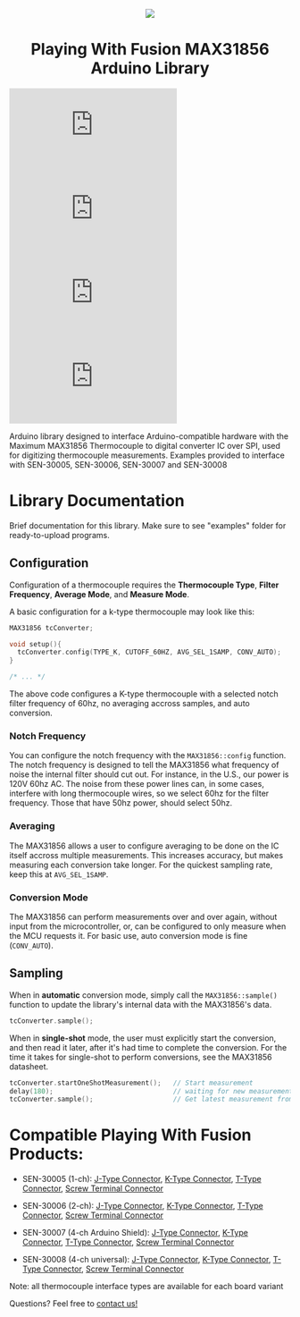 <p align="center">
  <img src="https://github.com/PlayingWithFusion/Arduino_SAMD/assets/77081880/05cc5ad2-8b62-4e97-ac00-dcc4c4118d5d" />
</p>

<h1 align="center">Playing With Fusion MAX31856 Arduino Library</h1>

![SEN-30005-K ISO](http://www.playingwithfusion.com/include/getimg.php?imgid=1276)
![SEN-30006-J ISO](http://www.playingwithfusion.com/include/getimg.php?imgid=1292)
![SEN-30007-T ISO](http://www.playingwithfusion.com/include/getimg.php?imgid=1324)
![SEN-30008-ST ISO](http://www.playingwithfusion.com/include/getimg.php?imgid=1334)

Arduino library designed to interface Arduino-compatible hardware with the Maximum MAX31856 Thermocouple to digital converter IC over SPI, used for digitizing thermocouple measurements. Examples provided to interface with SEN-30005, SEN-30006, SEN-30007 and SEN-30008

# Library Documentation

Brief documentation for this library. Make sure to see "examples" folder for ready-to-upload programs.

## Configuration

Configuration of a thermocouple requires the **Thermocouple Type**, **Filter Frequency**, **Average Mode**, and **Measure Mode**.

A basic configuration for a k-type thermocouple may look like this:

```cpp
MAX31856 tcConverter;

void setup(){
  tcConverter.config(TYPE_K, CUTOFF_60HZ, AVG_SEL_1SAMP, CONV_AUTO);
}

/* ... */
```

The above code configures a K-type thermocouple with a selected notch filter frequency of 60hz, no averaging accross samples, and auto conversion. 

### Notch Frequency

You can configure the notch frequency with the `MAX31856::config` function. The notch frequency is designed to tell the MAX31856 what frequency of noise the internal filter should cut out. For instance, in the U.S., our power is 120V 60hz AC. The noise from these power lines can, in some cases, interfere with long thermocouple wires, so we select 60hz for the filter frequency. Those that have 50hz power, should select 50hz.

### Averaging

The MAX31856 allows a user to configure averaging to be done on the IC itself accross multiple measurements. This increases accuracy, but makes measuring each conversion take longer. For the quickest sampling rate, keep this at `AVG_SEL_1SAMP`.

### Conversion Mode

The MAX31856 can perform measurements over and over again, without input from the microcontroller, or, can be configured to only measure when the MCU requests it. For basic use, auto conversion mode is fine (`CONV_AUTO`).

## Sampling

When in **automatic** conversion mode, simply call the `MAX31856::sample()` function to update the library's internal data with the MAX31856's data. 

```cpp
tcConverter.sample();
```

When in **single-shot** mode, the user must explicitly start the conversion, and then read it later, after it's had time to complete the conversion. For the time it takes for single-shot to perform conversions, see the MAX31856 datasheet. 

```cpp
tcConverter.startOneShotMeasurement();   // Start measurement
delay(180);                              // waiting for new measurement (143ms for 60Hz, 169ms for 50Hz)
tcConverter.sample();                    // Get latest measurement from MAX31856 channels
```

# Compatible Playing With Fusion Products:

- SEN-30005 (1-ch): <a href="http://www.playingwithfusion.com/productview.php?pdid=58">J-Type Connector</a>, <a href="http://www.playingwithfusion.com/productview.php?pdid=59">K-Type Connector</a>, <a href="http://www.playingwithfusion.com/productview.php?pdid=60">T-Type Connector</a>, <a href="http://www.playingwithfusion.com/productview.php?pdid=57">Screw Terminal Connector</a>
  
- SEN-30006 (2-ch): <a href="http://www.playingwithfusion.com/productview.php?pdid=62">J-Type Connector</a>, <a href="http://www.playingwithfusion.com/productview.php?pdid=63">K-Type Connector</a>, <a href="http://www.playingwithfusion.com/productview.php?pdid=64">T-Type Connector</a>, <a href="http://www.playingwithfusion.com/productview.php?pdid=61">Screw Terminal Connector</a>

- SEN-30007 (4-ch Arduino Shield): <a href="http://www.playingwithfusion.com/productview.php?pdid=69">J-Type Connector</a>, <a href="http://www.playingwithfusion.com/productview.php?pdid=70">K-Type Connector</a>, <a href="http://www.playingwithfusion.com/productview.php?pdid=71">T-Type Connector</a>, <a href="http://www.playingwithfusion.com/productview.php?pdid=72">Screw Terminal Connector</a>

- SEN-30008 (4-ch universal): <a href="http://www.playingwithfusion.com/productview.php?pdid=73">J-Type Connector</a>, <a href="http://www.playingwithfusion.com/productview.php?pdid=74">K-Type Connector</a>, <a href="http://www.playingwithfusion.com/productview.php?pdid=75">T-Type Connector</a>, <a href="http://www.playingwithfusion.com/productview.php?pdid=76">Screw Terminal Connector</a>

Note: all thermocouple interface types are available for each board variant

Questions? Feel free to <a href="http://www.playingwithfusion.com/contactus.php">contact us!</a>
